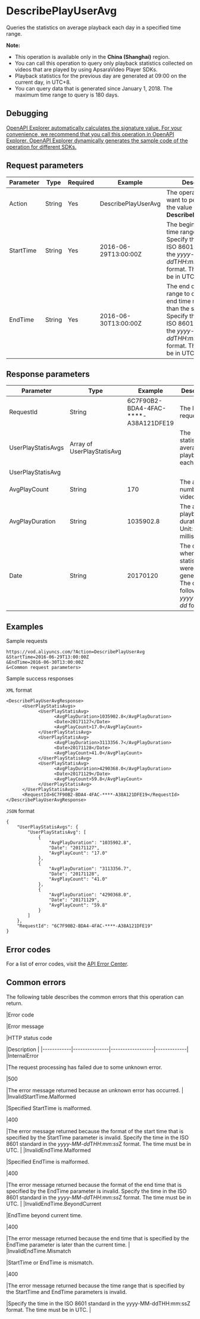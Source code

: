 # DescribePlayUserAvg

Queries the statistics on average playback each day in a specified time range.

**Note:**

-   This operation is available only in the **China \(Shanghai\)** region.
-   You can call this operation to query only playback statistics collected on videos that are played by using ApsaraVideo Player SDKs.
-   Playback statistics for the previous day are generated at 09:00 on the current day, in UTC+8.
-   You can query data that is generated since January 1, 2018. The maximum time range to query is 180 days.

## Debugging

[OpenAPI Explorer automatically calculates the signature value. For your convenience, we recommend that you call this operation in OpenAPI Explorer. OpenAPI Explorer dynamically generates the sample code of the operation for different SDKs.](https://api.aliyun.com/#product=vod&api=DescribePlayUserAvg&type=RPC&version=2017-03-21)

## Request parameters

|Parameter|Type|Required|Example|Description|
|---------|----|--------|-------|-----------|
|Action|String|Yes|DescribePlayUserAvg|The operation that you want to perform. Set the value to **DescribePlayUserAvg**. |
|StartTime|String|Yes|2016-06-29T13:00:00Z|The beginning of the time range to query. Specify the time in the ISO 8601 standard in the *yyyy-MM-dd*T*HH:mm:ss*Z format. The time must be in UTC. |
|EndTime|String|Yes|2016-06-30T13:00:00Z|The end of the time range to query. The end time must be later than the start time. Specify the time in the ISO 8601 standard in the *yyyy-MM-dd*T*HH:mm:ss*Z format. The time must be in UTC. |

## Response parameters

|Parameter|Type|Example|Description|
|---------|----|-------|-----------|
|RequestId|String|6C7F90B2-BDA4-4FAC-\*\*\*\*-A38A121DFE19|The ID of the request. |
|UserPlayStatisAvgs|Array of UserPlayStatisAvg| |The statistics on average playback each day. |
|UserPlayStatisAvg| | | |
|AvgPlayCount|String|170|The average number of video views. |
|AvgPlayDuration|String|1035902.8|The average playback duration. Unit: milliseconds. |
|Date|String|20170120|The date when the statistics were generated. The date follows the *yyyy-MM-dd* format. |

## Examples

Sample requests

```
https://vod.aliyuncs.com/?Action=DescribePlayUserAvg
&StartTime=2016-06-29T13:00:00Z
&EndTime=2016-06-30T13:00:00Z
&<Common request parameters>
```

Sample success responses

`XML` format

```
<DescribePlayUserAvgResponse>
	  <UserPlayStatisAvgs>
		    <UserPlayStatisAvg>
			      <AvgPlayDuration>1035902.8</AvgPlayDuration>
			      <Date>20171127</Date>
			      <AvgPlayCount>17.0</AvgPlayCount>
		    </UserPlayStatisAvg>
		    <UserPlayStatisAvg>
			      <AvgPlayDuration>3113356.7</AvgPlayDuration>
			      <Date>20171128</Date>
			      <AvgPlayCount>41.0</AvgPlayCount>
		    </UserPlayStatisAvg>
		    <UserPlayStatisAvg>
			      <AvgPlayDuration>4290368.0</AvgPlayDuration>
			      <Date>20171129</Date>
			      <AvgPlayCount>59.8</AvgPlayCount>
		    </UserPlayStatisAvg>
	  </UserPlayStatisAvgs>
	  <RequestId>6C7F90B2-BDA4-4FAC-****-A38A121DFE19</RequestId>
</DescribePlayUserAvgResponse>
```

`JSON` format

```
{
    "UserPlayStatisAvgs": {
        "UserPlayStatisAvg": [
            {
                "AvgPlayDuration": "1035902.8", 
                "Date": "20171127", 
                "AvgPlayCount": "17.0"
            }, 
            {
                "AvgPlayDuration": "3113356.7", 
                "Date": "20171128", 
                "AvgPlayCount": "41.0"
            }, 
            {
                "AvgPlayDuration": "4290368.0", 
                "Date": "20171129", 
                "AvgPlayCount": "59.8"
            }
        ]
    }, 
    "RequestId": "6C7F90B2-BDA4-4FAC-****-A38A121DFE19"
}
```

## Error codes

For a list of error codes, visit the [API Error Center](https://error-center.alibabacloud.com/status/product/vod).

## Common errors

The following table describes the common errors that this operation can return.

|Error code

|Error message

|HTTP status code

|Description |
|------------|---------------|------------------|-------------|
|InternalError

|The request processing has failed due to some unknown error.

|500

|The error message returned because an unknown error has occurred. |
|InvalidStartTime.Malformed

|Specified StartTime is malformed.

|400

|The error message returned because the format of the start time that is specified by the StartTime parameter is invalid. Specify the time in the ISO 8601 standard in the *yyyy-MM-dd*T*HH:mm:ss*Z format. The time must be in UTC. |
|InvalidEndTime.Malformed

|Specified EndTime is malformed.

|400

|The error message returned because the format of the end time that is specified by the EndTime parameter is invalid. Specify the time in the ISO 8601 standard in the *yyyy-MM-dd*T*HH:mm:ss*Z format. The time must be in UTC. |
|InvalidEndTime.BeyondCurrent

|EndTime beyond current time.

|400

|The error message returned because the end time that is specified by the EndTime parameter is later than the current time. |
|InvalidEndTime.Mismatch

|StartTime or EndTime is mismatch.

|400

|The error message returned because the time range that is specified by the StartTime and EndTime parameters is invalid.

|Specify the time in the ISO 8601 standard in the yyyy-MM-ddTHH:mm:ssZ format. The time must be in UTC. |

